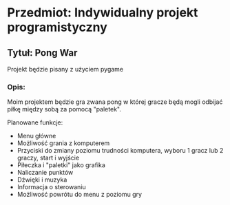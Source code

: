# Przedmiot: Indywidualny projekt programistyczny
## Tytuł: Pong War

Projekt będzie pisany z użyciem pygame

### Opis:

Moim projektem będzie gra zwana pong w której gracze będą mogli odbijać piłkę między sobą za pomocą "paletek".

Planowane funkcje:

- Menu główne
- Możliwość grania z komputerem
- Przyciski do zmiany poziomu trudności komputera, wyboru 1 gracz lub 2 graczy, start i wyjście
- Piłeczka i "paletki" jako grafika
- Naliczanie punktów
- Dźwięki i muzyka
- Informacja o sterowaniu
- Możliwość powrótu do menu z poziomu gry
